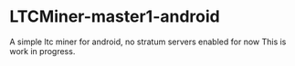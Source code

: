 # LTCMiner-master1-android
A simple ltc miner for android, no stratum servers enabled for now
This is work in progress.
